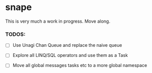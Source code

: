 # snape

This is very much a work in progress. Move along.

### TODOS:

- [ ] Use Unagi Chan Queue and replace the naive queue
- [ ] Explore all LINQ/SQL operators and use them as a Task
- [ ] Move all global messages tasks etc to a more global namespace

